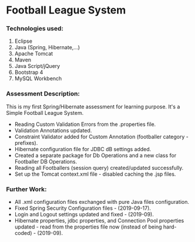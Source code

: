 # Football League System

### Technologies used:

1. Eclipse
2. Java (Spring, Hibernate,...)
3. Apache Tomcat
4. Maven
5. Java Script/jQuery
6. Bootstrap 4
7. MySQL Workbench

### Assessment Description:
This is my first Spring/Hibernate assessment for learning purpose.
It's a Simple Football League System.
- Reading Custom Validation Errors from the .properties file.
- Validation Annotations updated.
- Constraint Validator added for Custom Annotation (footballer category - prefixes).
- Hibernate configuration file for JDBC dB settings added.
- Created a separate package for Db Operations and a new class for Footballer DB Operations.
- Reading all Footballers (session query) created/updated successfully.
- Set up the Tomcat context.xml file - disabled caching the .jsp files.

### Further Work:
- All .xml configuration files exchanged with pure Java files configuration.
- Fixed Spring Security Configuration files - (2019-09-17).
- Login and Logout settings updated and fixed - (2019-09).
- Hibernate properties, jdbc properties, and Connection Pool properties updated - read from the properties file now (instead of being hard-coded) - (2019-09).

